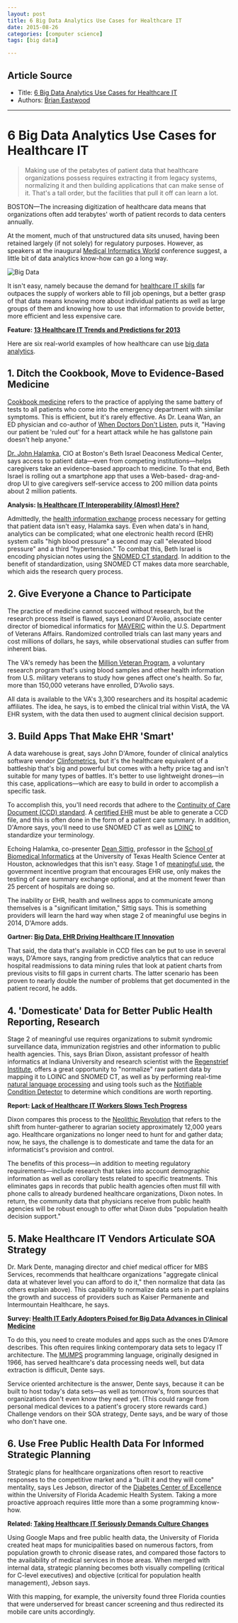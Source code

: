 ```yaml
---
layout: post
title: 6 Big Data Analytics Use Cases for Healthcare IT
date: 2015-08-26
categories: [computer science]
tags: [big data]

---
```



## Article Source
* Title: [6 Big Data Analytics Use Cases for Healthcare IT](http://www.cio.com/article/2386531/healthcare/healthcare-6-big-data-analytics-use-cases-for-healthcare-it.html)
* Authors: [Brian Eastwood](http://www.cio.com/author/Brian-Eastwood/)

---

6 Big Data Analytics Use Cases for Healthcare IT 
================================================

> Making use of the petabytes of patient data that healthcare organizations possess requires extracting it from legacy systems, normalizing it and then building applications that can make sense of it. That's a tall order, but the facilities that pull it off can learn a lot. 


BOSTON—The increasing digitization of healthcare data means that
organizations often add terabytes' worth of patient records to data
centers annually.

At the moment, much of that unstructured data sits unused, having been
retained largely (if not solely) for regulatory purposes. However, as
speakers at the inaugural [Medical Informatics
World](http://www.medicalinformaticsworld.com/) conference suggest, a
little bit of data analytics know-how can go a long way.

![Big
Data](http://images.techhive.com/images/idge/imported/article/cio/2013/04/23/hp-a-bigdata-100340834-orig.jpg)

It isn't easy, namely because the demand for [healthcare IT
skills](http://www.cio.com/slideshow/detail/70112#slide1) far outpaces
the supply of workers able to fill job openings, but a better grasp of
that data means knowing more about individual patients as well as large
groups of them and knowing how to use that information to provide
better, more efficient and less expensive care.

**Feature: [13 Healthcare IT Trends and Predictions for
2013](http://www.cio.com/slideshow/detail/83055)**

Here are six real-world examples of how healthcare can use [big data
analytics](http://www.forbes.com/sites/netapp/2013/04/17/healthcare-big-data/).

## 1. Ditch the Cookbook, Move to Evidence-Based Medicine

[Cookbook
medicine](http://whendoctorsdontlisten.blogspot.com/2012/07/perils-of-cookbook-medicine.html")
refers to the practice of applying the same battery of tests to all
patients who come into the emergency department with similar symptoms.
This is efficient, but it's rarely effective. As Dr. Leana Wan, an ED
physician and co-author of [When Doctors Don't
Listen](http://whendoctorsdontlisten.com/), puts it, "Having our patient
be 'ruled out' for a heart attack while he has gallstone pain doesn't
help anyone."

[Dr. John Halamka](http://geekdoctor.blogspot.com/), CIO at Boston's
Beth Israel Deaconess Medical Center, says access to patient data—even
from competing institutions—helps caregivers take an evidence-based
approach to medicine. To that end, Beth Israel is rolling out a
smartphone app that uses a Web-based- drag-and-drop UI to give
caregivers self-service access to 200 million data points about 2
million patients.

**Analysis: [Is Healthcare IT Interoperability (Almost)
Here?](http://www.cio.com/article/731757/Is_Healthcare_IT_Interoperability_Almost_Here_)**

Admittedly, the [health information
exchange](http://www.cio.com/article/731009/Health_Information_Exchange_Critical_But_Suffers_From_Complications)
process necessary for getting that patient data isn't easy, Halamka
says. Even when data's in hand, analytics can be complicated; what one
electronic health record (EHR) system calls "high blood pressure" a
second may call "elevated blood pressure" and a third "hypertension." To
combat this, Beth Israel is encoding physician notes using the [SNOMED
CT
standard](http://www.nlm.nih.gov/research/umls/Snomed/snomed_main.html).
In addition to the benefit of standardization, using SNOMED CT makes
data more searchable, which aids the research query process.

## 2. Give Everyone a Chance to Participate

The practice of medicine cannot succeed without research, but the
research process itself is flawed, says Leonard D'Avolio, associate
center director of biomedical informatics for
[MAVERIC](http://maveric.org/) within the U.S. Department of Veterans
Affairs. Randomized controlled trials can last many years and cost
millions of dollars, he says, while observational studies can suffer
from inherent bias.

The VA's remedy has been the [Million Veteran
Program](http://www.research.va.gov/resdev/mvp/), a voluntary research
program that's using blood samples and other health information from
U.S. military veterans to study how genes affect one's health. So far,
more than 150,000 veterans have enrolled, D'Avolio says.

All data is available to the VA's 3,300 researchers and its hospital
academic affiliates. The idea, he says, is to embed the clinical trial
within VistA, the VA EHR system, with the data then used to augment
clinical decision support.

## 3. Build Apps That Make EHR 'Smart'

A data warehouse is great, says John D'Amore, founder of clinical
analytics software vendor
[Clinfometrics](http://www.clinfometrics.com/), but it's the healthcare
equivalent of a battleship that's big and powerful but comes with a
hefty price tag and isn't suitable for many types of battles. It's
better to use lightweight drones—in this case, applications—which are
easy to build in order to accomplish a specific task.

To accomplish this, you'll need records that adhere to the [Continuity
of Care Document (CCD)
standard](http://www.hl7.org/implement/standards/product_brief.cfm?product_id=6).
A [certified
EHR](http://www.healthit.gov/policy-researchers-implementers/certified-health-it-product-list-chpl)
must be able to generate a CCD file, and this is often done in the form
of a patient care summary. In addition, D'Amore says, you'll need to use
SNOMED CT as well as [LOINC](http://loinc.org/) to standardize your
terminology.

Echoing Halamka, co-presenter [Dean
Sittig](http://www.uthouston.edu/sbmi/faculty-and-staff/dean-sittig.htm),
professor in the [School of Biomedical
Informatics](http://www.uthouston.edu/sbmi/index.htm) at the University
of Texas Health Science Center at Houston, acknowledges that this isn't
easy. Stage 1 of [meaningful
use](http://www.healthit.gov/policy-researchers-implementers/meaningful-use),
the government incentive program that encourages EHR use, only makes the
testing of care summary exchange optional, and at the moment fewer than
25 percent of hospitals are doing so.

The inability or EHR, health and wellness apps to communicate among
themselves is a "significant limitation," Sittig says. This is something
providers will learn the hard way when stage 2 of meaningful use begins
in 2014, D'Amore adds.

**Gartner: [Big Data, EHR Driving Healthcare IT
Innovation](http://www.cio.com/article/722987/Big_Data_EHR_Driving_Healthcare_IT_Innovation)**

That said, the data that's available in CCD files can be put to use in
several ways, D'Amore says, ranging from predictive analytics that can
reduce hospital readmissions to data mining rules that look at patient
charts from previous visits to fill gaps in current charts. The latter
scenario has been proven to nearly double the number of problems that
get documented in the patient record, he adds.

## 4. 'Domesticate' Data for Better Public Health Reporting, Research

Stage 2 of meaningful use requires organizations to submit syndromic
surveillance data, immunization registries and other information to
public health agencies. This, says Brian Dixon, assistant professor of
health informatics at Indiana University and research scientist with the
[Regenstrief Institute](http://www.regenstrief.org/), offers a great
opportunity to "normalize" raw patient data by mapping it to LOINC and
SNOMED CT, as well as by performing real-time [natural language
processing](http://en.wikipedia.org/wiki/Natural_language_processing)
and using tools such as the [Notifiable Condition
Detector](http://www.ncbi.nlm.nih.gov/pmc/articles/PMC3243144/) to
determine which conditions are worth reporting.

**Report: [Lack of Healthcare IT Workers Slows Tech
Progress](http://www.cio.com/article/730167/Lack_of_Healthcare_IT_Workers_Slows_Tech_Progress)**

Dixon compares this process to the [Neolithic
Revolution](http://en.wikipedia.org/wiki/Neolithic_Revolution) that
refers to the shift from hunter-gatherer to agrarian society
approximately 12,000 years ago. Healthcare organizations no longer need
to hunt for and gather data; now, he says, the challenge is to
domesticate and tame the data for an informaticist's provision and
control.

The benefits of this process—in addition to meeting regulatory
requirements—include research that takes into account demographic
information as well as corollary tests related to specific treatments.
This eliminates gaps in records that public health agencies often must
fill with phone calls to already burdened healthcare organizations,
Dixon notes. In return, the community data that physicians receive from
public health agencies will be robust enough to offer what Dixon dubs
"population health decision support."

## 5. Make Healthcare IT Vendors Articulate SOA Strategy

Dr. Mark Dente, managing director and chief medical officer for MBS
Services, recommends that healthcare organizations "aggregate clinical
data at whatever level you can afford to do it," then normalize that
data (as others explain above). This capability to normalize data sets
in part explains the growth and success of providers such as Kaiser
Permanente and Intermountain Healthcare, he says.

**Survey: [Health IT Early Adopters Poised for Big Data Advances in
Clinical
Medicine](http://www.cio.com/article/731099/Health_IT_Early_Adopters_Well_Poised_for_Big_Data_Advances_in_Clinical_Medicine)**

To do this, you need to create modules and apps such as the ones D'Amore
describes. This often requires linking contemporary data sets to legacy
IT architecture. The [MUMPS](http://en.wikipedia.org/wiki/MUMPS)
programming language, originally designed in 1966, has served
healthcare's data processing needs well, but data extraction is
difficult, Dente says.

Service oriented architecture is the answer, Dente says, because it can
be built to host today's data sets—as well as tomorrow's, from sources
that organizations don't even know they need yet. (This could range from
personal medical devices to a patient's grocery store rewards card.)
Challenge vendors on their SOA strategy, Dente says, and be wary of
those who don't have one.

## 6. Use Free Public Health Data For Informed Strategic Planning

Strategic plans for healthcare organizations often resort to reactive
responses to the competitive market and a "built it and they will come"
mentality, says Les Jebson, director of the [Diabetes Center of
Excellence](http://diabetes.ufl.edu/) within the University of Florida
Academic Health System. Taking a more proactive approach requires little
more than a some programming know-how.

**Related: [Taking Healthcare IT Seriously Demands Culture
Changes](http://www.cio.com/article/724350/Taking_Healthcare_IT_Seriously_Demands_Culture_Changes_)**

Using Google Maps and free public health data, the University of Florida
created heat maps for municipalities based on numerous factors, from
population growth to chronic disease rates, and compared those factors
to the availability of medical services in those areas. When merged with
internal data, strategic planning becomes both visually compelling
(critical for C-level executives) and objective (critical for population
health management), Jebson says.

With this mapping, for example, the university found three Florida
counties that were underserved for breast cancer screening and thus
redirected its mobile care units accordingly.


